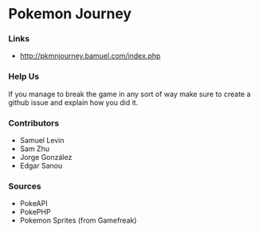# Pokemon Journey
### Links
 - http://pkmnjourney.bamuel.com/index.php
  
 
### Help Us
If you manage to break the game in any sort of way make sure to create a github issue and explain how you did it.

### Contributors
 - Samuel Levin
 - Sam Zhu
 - Jorge González 
 - Edgar Sanou
 
### Sources
 - PokeAPI
 - PokePHP
 - Pokemon Sprites (from Gamefreak)
